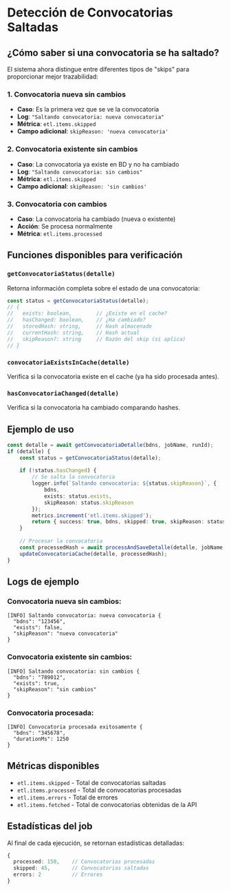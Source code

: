 # Detección de Convocatorias Saltadas

## ¿Cómo saber si una convocatoria se ha saltado?

El sistema ahora distingue entre diferentes tipos de "skips" para proporcionar mejor trazabilidad:

### 1. **Convocatoria nueva sin cambios**
- **Caso**: Es la primera vez que se ve la convocatoria
- **Log**: `"Saltando convocatoria: nueva convocatoria"`
- **Métrica**: `etl.items.skipped`
- **Campo adicional**: `skipReason: 'nueva convocatoria'`

### 2. **Convocatoria existente sin cambios**
- **Caso**: La convocatoria ya existe en BD y no ha cambiado
- **Log**: `"Saltando convocatoria: sin cambios"`
- **Métrica**: `etl.items.skipped`
- **Campo adicional**: `skipReason: 'sin cambios'`

### 3. **Convocatoria con cambios**
- **Caso**: La convocatoria ha cambiado (nueva o existente)
- **Acción**: Se procesa normalmente
- **Métrica**: `etl.items.processed`

## Funciones disponibles para verificación

### `getConvocatoriaStatus(detalle)`
Retorna información completa sobre el estado de una convocatoria:

```typescript
const status = getConvocatoriaStatus(detalle);
// {
//   exists: boolean,        // ¿Existe en el cache?
//   hasChanged: boolean,    // ¿Ha cambiado?
//   storedHash: string,     // Hash almacenado
//   currentHash: string,    // Hash actual
//   skipReason?: string     // Razón del skip (si aplica)
// }
```

### `convocatoriaExistsInCache(detalle)`
Verifica si la convocatoria existe en el cache (ya ha sido procesada antes).

### `hasConvocatoriaChanged(detalle)`
Verifica si la convocatoria ha cambiado comparando hashes.

## Ejemplo de uso

```typescript
const detalle = await getConvocatoriaDetalle(bdns, jobName, runId);
if (detalle) {
    const status = getConvocatoriaStatus(detalle);
    
    if (!status.hasChanged) {
        // Se salta la convocatoria
        logger.info(`Saltando convocatoria: ${status.skipReason}`, {
            bdns,
            exists: status.exists,
            skipReason: status.skipReason
        });
        metrics.increment('etl.items.skipped');
        return { success: true, bdns, skipped: true, skipReason: status.skipReason };
    }
    
    // Procesar la convocatoria
    const processedHash = await processAndSaveDetalle(detalle, jobName, runId);
    updateConvocatoriaCache(detalle, processedHash);
}
```

## Logs de ejemplo

### Convocatoria nueva sin cambios:
```
[INFO] Saltando convocatoria: nueva convocatoria {
  "bdns": "123456",
  "exists": false,
  "skipReason": "nueva convocatoria"
}
```

### Convocatoria existente sin cambios:
```
[INFO] Saltando convocatoria: sin cambios {
  "bdns": "789012",
  "exists": true,
  "skipReason": "sin cambios"
}
```

### Convocatoria procesada:
```
[INFO] Convocatoria procesada exitosamente {
  "bdns": "345678",
  "durationMs": 1250
}
```

## Métricas disponibles

- `etl.items.skipped` - Total de convocatorias saltadas
- `etl.items.processed` - Total de convocatorias procesadas
- `etl.items.errors` - Total de errores
- `etl.items.fetched` - Total de convocatorias obtenidas de la API

## Estadísticas del job

Al final de cada ejecución, se retornan estadísticas detalladas:

```typescript
{
  processed: 150,    // Convocatorias procesadas
  skipped: 45,       // Convocatorias saltadas
  errors: 2          // Errores
}
``` 